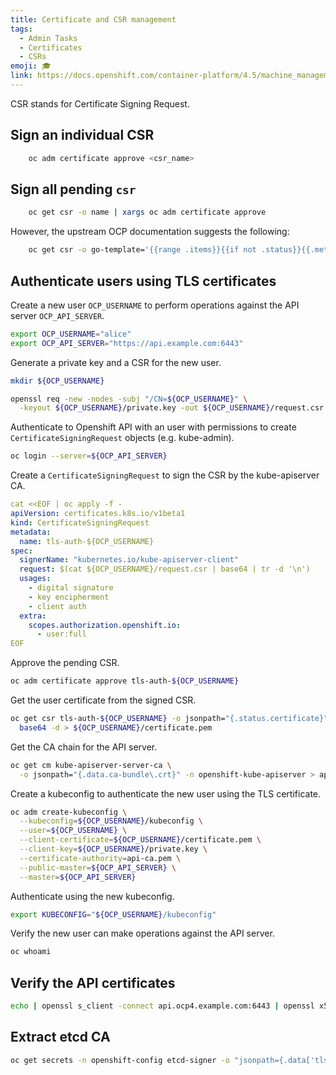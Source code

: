 ```yaml
---
title: Certificate and CSR management
tags:
  - Admin Tasks
  - Certificates
  - CSRs
emoji: 🎓
link: https://docs.openshift.com/container-platform/4.5/machine_management/user_infra/adding-vsphere-compute-user-infra.html#installation-approve-csrs_adding-vsphere-compute-user-infra
---
```


CSR stands for Certificate Signing Request.

## Sign an individual CSR

```sh
    oc adm certificate approve <csr_name>
```

## Sign all pending `csr`

```sh
    oc get csr -o name | xargs oc adm certificate approve
```

However, the upstream OCP documentation suggests the following:

```sh
    oc get csr -o go-template='{{range .items}}{{if not .status}}{{.metadata.name}}{{"\n"}}{{end}}{{end}}' | xargs oc adm certificate approve
```

## Authenticate users using TLS certificates

Create a new user `OCP_USERNAME` to perform operations against the API server `OCP_API_SERVER`.

```sh
export OCP_USERNAME="alice"
export OCP_API_SERVER="https://api.example.com:6443"
```

Generate a private key and a CSR for the new user.

```sh
mkdir ${OCP_USERNAME}

openssl req -new -nodes -subj "/CN=${OCP_USERNAME}" \
  -keyout ${OCP_USERNAME}/private.key -out ${OCP_USERNAME}/request.csr
```

Authenticate to Openshift API with an user with permissions to create `CertificateSigningRequest` objects (e.g. kube-admin).

```sh
oc login --server=${OCP_API_SERVER}
```

Create a `CertificateSigningRequest` to sign the CSR by the kube-apiserver CA.

```yaml
cat <<EOF | oc apply -f -
apiVersion: certificates.k8s.io/v1beta1
kind: CertificateSigningRequest
metadata:
  name: tls-auth-${OCP_USERNAME}
spec:
  signerName: "kubernetes.io/kube-apiserver-client"
  request: $(cat ${OCP_USERNAME}/request.csr | base64 | tr -d '\n')
  usages:
    - digital signature
    - key encipherment
    - client auth
  extra:
    scopes.authorization.openshift.io:
      - user:full
EOF
```

Approve the pending CSR.

```sh
oc adm certificate approve tls-auth-${OCP_USERNAME}
```

Get the user certificate from the signed CSR.

```sh
oc get csr tls-auth-${OCP_USERNAME} -o jsonpath="{.status.certificate}" |\
  base64 -d > ${OCP_USERNAME}/certificate.pem
```

Get the CA chain for the API server.

```sh
oc get cm kube-apiserver-server-ca \
  -o jsonpath="{.data.ca-bundle\.crt}" -n openshift-kube-apiserver > api-ca.pem
```

Create a kubeconfig to authenticate the new user using the TLS certificate.

```sh
oc adm create-kubeconfig \
  --kubeconfig=${OCP_USERNAME}/kubeconfig \
  --user=${OCP_USERNAME} \
  --client-certificate=${OCP_USERNAME}/certificate.pem \
  --client-key=${OCP_USERNAME}/private.key \
  --certificate-authority=api-ca.pem \
  --public-master=${OCP_API_SERVER} \
  --master=${OCP_API_SERVER}
```

Authenticate using the new kubeconfig.

```sh
export KUBECONFIG="${OCP_USERNAME}/kubeconfig"
```

Verify the new user can make operations against the API server.

```sh
oc whoami
```

## Verify the API certificates

```sh
echo | openssl s_client -connect api.ocp4.example.com:6443 | openssl x509 -noout -text
```

## Extract etcd CA

```sh
oc get secrets -n openshift-config etcd-signer -o "jsonpath={.data['tls\.crt']}" |  base64 -d | openssl x509 -text
```
